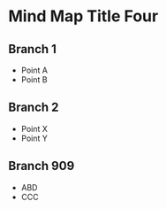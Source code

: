 # Mind Map Title Four

## Branch 1
- Point A
- Point B

## Branch 2
- Point X
- Point Y

## Branch 909
- ABD
- CCC
